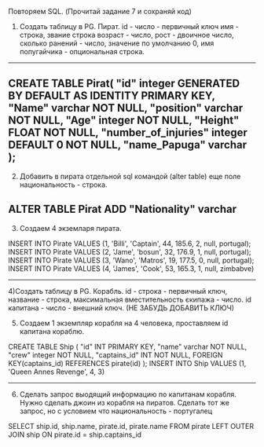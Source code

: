 Повторяем SQL. (Прочитай задание 7 и сохраняй код)

1) Создать таблицу в PG.
Пират.
 id - число - первичный ключ
 имя - строка,
 звание строка
 возраст - число,
 рост - двоичное число,
 сколько ранений - число, значение по умолчанию 0,
 имя попугайчика - опциональная строка.
 ----------------------------------------------------------------------------------------------------------------------------------------------------------------------------------------------------------------------------------------------------------
 CREATE TABLE Pirat(
  "id" integer GENERATED BY DEFAULT AS IDENTITY PRIMARY KEY,
  "Name" varchar NOT NULL, 
  "position" varchar NOT NULL,
  "Age" integer NOT NULL,
  "Height" FLOAT NOT NULL,
  "number_of_injuries" integer DEFAULT 0 NOT NULL,
  "name_Papuga" varchar 
);
----------------------------------------------------------------------------------------------------------------------------------------------------------------------------------
2) Добавить в пирата отдельной sql командой (alter table) еще поле
 национальность - строка.
 
 ALTER TABLE Pirat
ADD "Nationality" varchar
-----------------------------------------------------------------------------------------------------------------------------------------------------------------------------------

3) Создаем 4 экземларя пирата.

INSERT INTO Pirate VALUES (1, 'Billi', 'Captain', 44, 185.6, 2, null, portugal);
INSERT INTO Pirate VALUES (2, 'Jame', 'bosun', 32, 176.9, 1, null, portugal);
INSERT INTO Pirate VALUES (3, 'Wano', 'Matros', 19, 177.5, 0, null, portugal);
INSERT INTO Pirate VALUES (4, 'James', 'Cook', 53, 165.3, 1, null, zimbabve)

---------------------------------------------------------------------------------------
4)Создать таблицу в PG.
Корабль.
 id - строка - первичный ключ,
 название - строка,
 максимальная вместительность єкипажа - число.
 id капитана - число - внешний ключ. (НЕ ЗАБУДЬ ДОБАВИТЬ КЛЮЧ)
 
5) Создаем 1 экземпляр корабля на 4 человека, проставляем id капитана кораблю.

CREATE TABLE Ship (
"id" INT PRIMARY KEY,
"name" varchar NOT NULL,
"crew" integer NOT NULL,
"captains_id" INT NOT NULL,
	FOREIGN KEY(captains_id) REFERENCES pirate(id)
);
INSERT INTO Ship VALUES (1, 'Queen Annes Revenge', 4, 3)

-------------------------------------------------------------------------------------------

6) Сделать запрос выодящий информацию по капитанам корабля. Нужно сделать джоин из корабля на пиратов. Сделать тот же запрос, но с условием что национальность - португалец

SELECT ship.id, ship.name, pirate.id, pirate.name
FROM pirate
LEFT OUTER JOIN ship ON pirate.id = ship.captains_id

